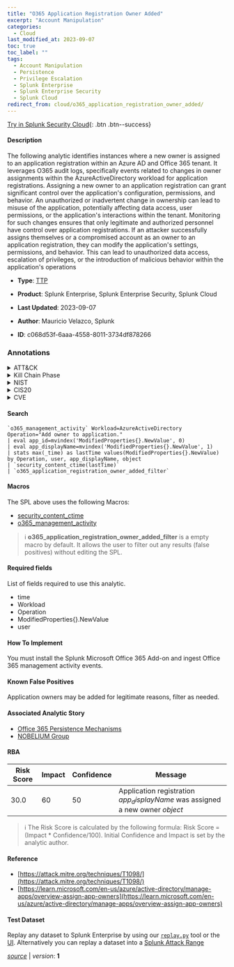 ```yaml
---
title: "O365 Application Registration Owner Added"
excerpt: "Account Manipulation"
categories:
  - Cloud
last_modified_at: 2023-09-07
toc: true
toc_label: ""
tags:
  - Account Manipulation
  - Persistence
  - Privilege Escalation
  - Splunk Enterprise
  - Splunk Enterprise Security
  - Splunk Cloud
redirect_from: cloud/o365_application_registration_owner_added/
---
```




[Try in Splunk Security Cloud](https://www.splunk.com/en_us/cyber-security.html){: .btn .btn--success}

#### Description

The following analytic identifies instances where a new owner is assigned to an application registration within an Azure AD and Office 365 tenant. It leverages O365 audit logs, specifically events related to changes in owner assignments within the AzureActiveDirectory workload for application registrations. Assigning a new owner to an application registration can grant significant control over the application&#39;s configuration, permissions, and behavior. An unauthorized or inadvertent change in ownership can lead to misuse of the application, potentially affecting data access, user permissions, or the application&#39;s interactions within the tenant. Monitoring for such changes ensures that only legitimate and authorized personnel have control over application registrations. If an attacker successfully assigns themselves or a compromised account as an owner to an application registration, they can modify the application&#39;s settings, permissions, and behavior. This can lead to unauthorized data access, escalation of privileges, or the introduction of malicious behavior within the application&#39;s operations

- **Type**: [TTP](https://github.com/splunk/security_content/wiki/Detection-Analytic-Types)
- **Product**: Splunk Enterprise, Splunk Enterprise Security, Splunk Cloud

- **Last Updated**: 2023-09-07
- **Author**: Mauricio Velazco, Splunk
- **ID**: c068d53f-6aaa-4558-8011-3734df878266

### Annotations
<details>
  <summary>ATT&CK</summary>

<div markdown="1">

#### [ATT&CK](https://attack.mitre.org/)

| ID          | Technique   | Tactic         |
| ----------- | ----------- |--------------- |
| [T1098](https://attack.mitre.org/techniques/T1098/) | Account Manipulation | Persistence, Privilege Escalation |

</div>
</details>


<details>
  <summary>Kill Chain Phase</summary>

<div markdown="1">

* Installation
* Exploitation


</div>
</details>


<details>
  <summary>NIST</summary>

<div markdown="1">

* DE.CM



</div>
</details>

<details>
  <summary>CIS20</summary>

<div markdown="1">

* CIS 10



</div>
</details>

<details>
  <summary>CVE</summary>

<div markdown="1">


</div>
</details>


#### Search

```
`o365_management_activity` Workload=AzureActiveDirectory Operation="Add owner to application." 
| eval app_id=mvindex('ModifiedProperties{}.NewValue', 0) 
| eval app_displayName=mvindex('ModifiedProperties{}.NewValue', 1) 
| stats max(_time) as lastTime values(ModifiedProperties{}.NewValue) by Operation, user, app_displayName, object 
| `security_content_ctime(lastTime)` 
| `o365_application_registration_owner_added_filter`
```

#### Macros
The SPL above uses the following Macros:
* [security_content_ctime](https://github.com/splunk/security_content/blob/develop/macros/security_content_ctime.yml)
* [o365_management_activity](https://github.com/splunk/security_content/blob/develop/macros/o365_management_activity.yml)

> :information_source:
> **o365_application_registration_owner_added_filter** is a empty macro by default. It allows the user to filter out any results (false positives) without editing the SPL.



#### Required fields
List of fields required to use this analytic.
* time
* Workload
* Operation
* ModifiedProperties{}.NewValue
* user



#### How To Implement
You must install the Splunk Microsoft Office 365 Add-on and ingest Office 365 management activity events.
#### Known False Positives
Application owners may be added for legitimate reasons, filter as needed.

#### Associated Analytic Story
* [Office 365 Persistence Mechanisms](/stories/office_365_persistence_mechanisms)
* [NOBELIUM Group](/stories/nobelium_group)




#### RBA

| Risk Score  | Impact      | Confidence   | Message      |
| ----------- | ----------- |--------------|--------------|
| 30.0 | 60 | 50 | Application registration $app_displayName$ was assigned a new owner $object$ |


> :information_source:
> The Risk Score is calculated by the following formula: Risk Score = (Impact * Confidence/100). Initial Confidence and Impact is set by the analytic author.


#### Reference

* [https://attack.mitre.org/techniques/T1098/](https://attack.mitre.org/techniques/T1098/)
* [https://learn.microsoft.com/en-us/azure/active-directory/manage-apps/overview-assign-app-owners](https://learn.microsoft.com/en-us/azure/active-directory/manage-apps/overview-assign-app-owners)



#### Test Dataset
Replay any dataset to Splunk Enterprise by using our [`replay.py`](https://github.com/splunk/attack_data#using-replaypy) tool or the [UI](https://github.com/splunk/attack_data#using-ui).
Alternatively you can replay a dataset into a [Splunk Attack Range](https://github.com/splunk/attack_range#replay-dumps-into-attack-range-splunk-server)




[*source*](https://github.com/splunk/security_content/tree/develop/detections/cloud/o365_application_registration_owner_added.yml) \| *version*: **1**